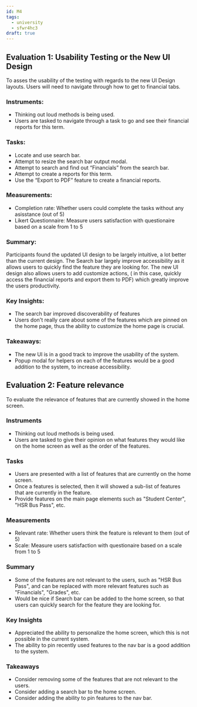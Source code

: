 ```yaml
---
id: M4
tags:
  - university
  - sfwr4hc3
draft: true
---
```


## Evaluation 1: Usability Testing or the New UI Design

To asses the usability of the testing with regards to the new UI Design layouts. Users will need to navigate through how to get to financial tabs.

### Instruments:

- Thinking out loud methods is being used.
- Users are tasked to navigate through a task to go and see their financial reports for this term.

### Tasks:

- Locate and use search bar.
- Attempt to resize the search bar output modal.
- Attempt to search and find out “Financials” from the search bar.
- Attempt to create a reports for this term.
- Use the “Export to PDF” feature to create a financial reports.

### Measurements:

- Completion rate: Whether users could complete the tasks without any asisstance (out of 5)
- Likert Questionnaire: Measure users satisfaction with questionaire based on a scale from 1 to 5

### Summary:

Participants found the updated UI design to be largely intuitive, a lot better than the current design. The Search bar largely improve
accessibility as it allows users to quickly find the feature they are looking for. The new UI design also allows users to add customize actions, (
in this case, quickly access the financial reports and export them to PDF) which greatly improve the users productivity.

### Key Insights:

- The search bar improved discoverability of features
- Users don't really care about some of the features which are pinned on the home page, thus the ability to customize the home page is crucial.

### Takeaways:

- The new UI is in a good track to improve the usability of the system.
- Popup modal for helpers on each of the features would be a good addition to the system, to increase accessibility.

## Evaluation 2: Feature relevance

To evaluate the relevance of features that are currently showed in the home screen.

### Instruments

- Thinking out loud methods is being used.
- Users are tasked to give their opinion on what features they would like on the home screen as well as the order of the features.

### Tasks

- Users are presented with a list of features that are currently on the home screen.
- Once a features is selected, then it will showed a sub-list of features that are currently in the feature.
- Provide features on the main page elements such as "Student Center", "HSR Bus Pass", etc.

### Measurements

- Relevant rate: Whether users think the feature is relevant to them (out of 5)
- Scale: Measure users satisfaction with questionaire based on a scale from 1 to 5

### Summary

- Some of the features are not relevant to the users, such as "HSR Bus Pass", and can be replaced with more relevant features such as "Financials",
  "Grades", etc.
- Would be nice if Search bar can be added to the home screen, so that users can quickly search for the feature they are looking for.

### Key Insights

- Appreciated the ability to personalize the home screen, which this is not possible in the current system.
- The ability to pin recently used features to the nav bar is a good addition to the system.

### Takeaways

- Consider removing some of the features that are not relevant to the users.
- Consider adding a search bar to the home screen.
- Consider adding the ability to pin features to the nav bar.
